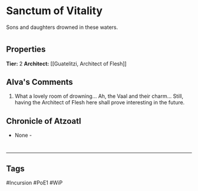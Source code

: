 # Sanctum of Vitality
Sons and daughters drowned in these waters.

#
## Properties
**Tier:** 2
**Architect:** [[Guatelitzi, Architect of Flesh]]
## Alva's Comments
1. What a lovely room of drowning... Ah, the Vaal and their charm... Still, having the Architect of Flesh here shall prove interesting in the future.
## Chronicle of Atzoatl
- None -

#
---
## Tags
#Incursion
#PoE1
#WiP
